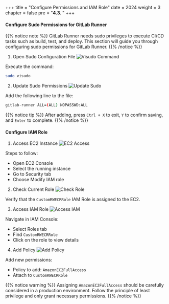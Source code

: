 +++
title = "Configure Permissions and IAM Role"
date = 2024
weight = 3
chapter = false
pre = "<b>4.3. </b>"
+++

#### Configure Sudo Permissions for GitLab Runner

{{% notice note %}}
GitLab Runner needs sudo privileges to execute CI/CD tasks such as build, test, and deploy. This section will guide you through configuring sudo permissions for GitLab Runner.
{{% /notice %}}

1. Open Sudo Configuration File
![Visudo Command](/images/4-cicd-gitlab/4.3.1.png)

Execute the command:
```bash
sudo visudo
```

2. Update Sudo Permissions
![Update Sudo](/images/4-cicd-gitlab/4.3.2.png)

Add the following line to the file:
```bash
gitlab-runner ALL=(ALL) NOPASSWD:ALL
```

{{% notice tip %}}
After adding, press `Ctrl + X` to exit, `Y` to confirm saving, and `Enter` to complete.
{{% /notice %}}

#### Configure IAM Role

1. Access EC2 Instance
![EC2 Access](/images/4-cicd-gitlab/4.3.3.png)

Steps to follow:
- Open EC2 Console
- Select the running instance
- Go to Security tab
- Choose Modify IAM role

2. Check Current Role
![Check Role](/images/4-cicd-gitlab/4.3.4.png)

Verify that the `CustomRWECRRole` IAM Role is assigned to the EC2.

3. Access IAM Role
![Access IAM](/images/4-cicd-gitlab/4.3.5.png)

Navigate in IAM Console:
- Select Roles tab
- Find `CustomRWECRRole`
- Click on the role to view details

4. Add Policy
![Add Policy](/images/4-cicd-gitlab/4.3.6.png)

Add new permissions:
- Policy to add: `AmazonEC2FullAccess`
- Attach to `CustomRWECRRole`

{{% notice warning %}}
Assigning `AmazonEC2FullAccess` should be carefully considered in a production environment. Follow the principle of least privilege and only grant necessary permissions.
{{% /notice %}}